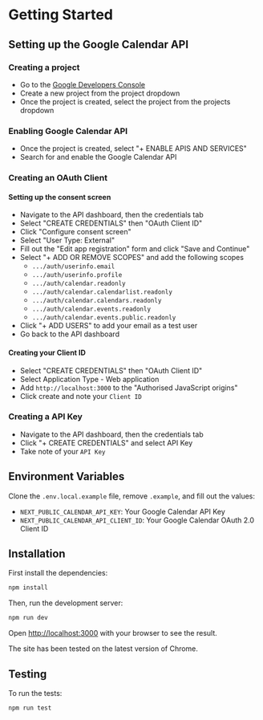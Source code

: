 # Getting Started
## Setting up the Google Calendar API
### Creating a project
- Go to the [Google Developers Console](https://console.developers.google.com/apis/dashboard)
- Create a new project from the project dropdown
- Once the project is created, select the project from the projects dropdown

### Enabling Google Calendar API
- Once the project is created, select "+ ENABLE APIS AND SERVICES"
- Search for and enable the Google Calendar API

### Creating an OAuth Client
#### Setting up the consent screen
- Navigate to the API dashboard, then the credentials tab 
- Select "CREATE CREDENTIALS" then "OAuth Client ID"
- Click "Configure consent screen"
- Select "User Type: External"
- Fill out the "Edit app registration" form and click "Save and Continue"
- Select "+ ADD OR REMOVE SCOPES" and add the following scopes
  - `.../auth/userinfo.email`
  - `.../auth/userinfo.profile`
  - `.../auth/calendar.readonly`
  - `.../auth/calendar.calendarlist.readonly`
  - `.../auth/calendar.calendars.readonly`
  - `.../auth/calendar.events.readonly`
  - `.../auth/calendar.events.public.readonly`
- Click "+ ADD USERS" to add your email as a test user
- Go back to the API dashboard
#### Creating your Client ID
- Select "CREATE CREDENTIALS" then "OAuth Client ID"
- Select Application Type - Web application
- Add `http://localhost:3000` to the "Authorised JavaScript origins"
- Click create and note your `Client ID`

### Creating a API Key
- Navigate to the API dashboard, then the credentials tab 
- Click "+ CREATE CREDENTIALS" and select API Key
- Take note of your `API Key`

## Environment Variables

Clone the `.env.local.example` file, remove `.example`, and fill out the values:

- `NEXT_PUBLIC_CALENDAR_API_KEY`: Your Google Calendar API Key
- `NEXT_PUBLIC_CALENDAR_API_CLIENT_ID`: Your Google Calendar OAuth 2.0 Client ID

## Installation

First install the dependencies:

```bash
npm install
```

Then, run the development server:

```bash
npm run dev
```

Open [http://localhost:3000](http://localhost:3000) with your browser to see the result.

The site has been tested on the latest version of Chrome.

## Testing
To run the tests:
```bash
npm run test
```
